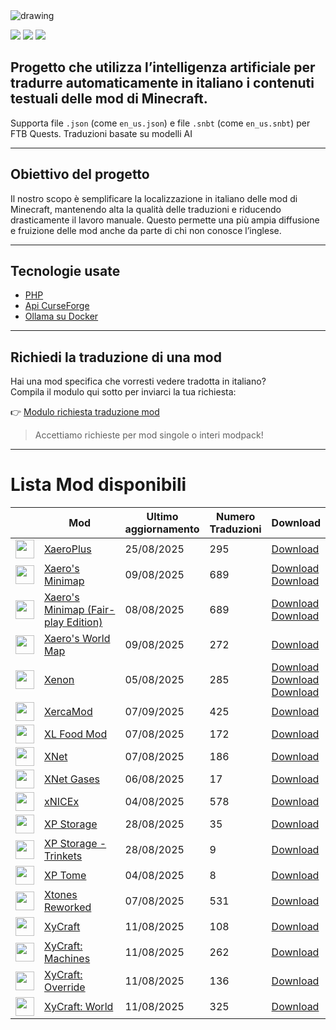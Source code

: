 <img src="https://cdn.worldvectorlogo.com/logos/minecraft.svg" alt="drawing" />

![](https://img.shields.io/badge/Ultimo%20Aggiornamento-08%2F09%2F2025-blue)
![](https://img.shields.io/badge/Mod%20tradotte-1961-green)
![](https://img.shields.io/badge/Quest%20tradotte-4-green)

## Progetto che utilizza l’intelligenza artificiale per **tradurre automaticamente in italiano** i contenuti testuali delle mod di Minecraft.
Supporta file `.json` (come `en_us.json`) e file `.snbt` (come `en_us.snbt`) per FTB Quests.
Traduzioni basate su modelli AI

---

## Obiettivo del progetto

Il nostro scopo è semplificare la localizzazione in italiano delle mod di Minecraft, mantenendo alta la qualità delle traduzioni e riducendo drasticamente il lavoro manuale. Questo permette una più ampia diffusione e fruizione delle mod anche da parte di chi non conosce l’inglese.

---

## Tecnologie usate

- [PHP](https://www.php.net/)
- [Api CurseForge](https://curseforge.com/)
- [Ollama su Docker](https://hub.docker.com/r/ollama/ollama)

---

## Richiedi la traduzione di una mod

Hai una mod specifica che vorresti vedere tradotta in italiano?  
Compila il modulo qui sotto per inviarci la tua richiesta:

👉 [Modulo richiesta traduzione mod](https://forms.gle/3SsGruLzzU6gDovv8)

> Accettiamo richieste per mod singole o interi modpack!

---
# Lista Mod disponibili

|  |Mod | Ultimo<br/>aggiornamento | Numero<br/>Traduzioni |Download |
| ---- | ---- | ---- | ---- | ---- |
| <img src="https://media.forgecdn.net/avatars/822/958/638206522373034391.jpeg" loading="lazy" decoding="async" width="30" /> | [XaeroPlus](https://www.curseforge.com/minecraft/mc-mods/xaeroplus "Web Site")  | 25/08/2025 | 295 | [Download ](https://download-directory.github.io/?url=https%3A%2F%2Fgithub.com%2Ffrancescoparadisi14%2FMinecraftModItaTranslate%2Ftree%2Fmain%2Ftraduzioni%2Fassets%2Fxaeroplus "Download") |
| <img src="https://media.forgecdn.net/avatars/92/854/636258666554688823.png" loading="lazy" decoding="async" width="30" /> | [Xaero's Minimap](https://www.curseforge.com/minecraft/mc-mods/xaeros-minimap "Web Site")  | 09/08/2025 | 689 | [Download ](https://download-directory.github.io/?url=https%3A%2F%2Fgithub.com%2Ffrancescoparadisi14%2FMinecraftModItaTranslate%2Ftree%2Fmain%2Ftraduzioni%2Fassets%2Fxaerobetterpvp "Download")<br />[Download ](https://download-directory.github.io/?url=https%3A%2F%2Fgithub.com%2Ffrancescoparadisi14%2FMinecraftModItaTranslate%2Ftree%2Fmain%2Ftraduzioni%2Fassets%2Fxaerominimap "Download") |
| <img src="https://media.forgecdn.net/avatars/92/855/636258671620913293.png" loading="lazy" decoding="async" width="30" /> | [Xaero's Minimap (Fair-play Edition)](https://www.curseforge.com/minecraft/mc-mods/xaeros-minimap-fair-play-edition "Web Site")  | 08/08/2025 | 689 | [Download ](https://download-directory.github.io/?url=https%3A%2F%2Fgithub.com%2Ffrancescoparadisi14%2FMinecraftModItaTranslate%2Ftree%2Fmain%2Ftraduzioni%2Fassets%2Fxaerobetterpvp "Download")<br />[Download ](https://download-directory.github.io/?url=https%3A%2F%2Fgithub.com%2Ffrancescoparadisi14%2FMinecraftModItaTranslate%2Ftree%2Fmain%2Ftraduzioni%2Fassets%2Fxaerominimap "Download") |
| <img src="https://media.forgecdn.net/avatars/196/654/636886857118683130.png" loading="lazy" decoding="async" width="30" /> | [Xaero's World Map](https://www.curseforge.com/minecraft/mc-mods/xaeros-world-map "Web Site")  | 09/08/2025 | 272 | [Download ](https://download-directory.github.io/?url=https%3A%2F%2Fgithub.com%2Ffrancescoparadisi14%2FMinecraftModItaTranslate%2Ftree%2Fmain%2Ftraduzioni%2Fassets%2Fxaeroworldmap "Download") |
| <img src="https://media.forgecdn.net/avatars/1275/27/638829437944630808.png" loading="lazy" decoding="async" width="30" /> | [Xenon](https://www.curseforge.com/minecraft/mc-mods/xenon "Web Site")  | 05/08/2025 | 285 | [Download ](https://download-directory.github.io/?url=https%3A%2F%2Fgithub.com%2Ffrancescoparadisi14%2FMinecraftModItaTranslate%2Ftree%2Fmain%2Ftraduzioni%2Fassets%2Fembeddium "Download")<br />[Download ](https://download-directory.github.io/?url=https%3A%2F%2Fgithub.com%2Ffrancescoparadisi14%2FMinecraftModItaTranslate%2Ftree%2Fmain%2Ftraduzioni%2Fassets%2Fsodium "Download")<br />[Download ](https://download-directory.github.io/?url=https%3A%2F%2Fgithub.com%2Ffrancescoparadisi14%2FMinecraftModItaTranslate%2Ftree%2Fmain%2Ftraduzioni%2Fassets%2Fxenon "Download") |
| <img src="https://media.forgecdn.net/avatars/233/40/637070104354339291.png" loading="lazy" decoding="async" width="30" /> | [XercaMod](https://www.curseforge.com/minecraft/mc-mods/xercamod "Web Site")  | 07/09/2025 | 425 | [Download ](https://download-directory.github.io/?url=https%3A%2F%2Fgithub.com%2Ffrancescoparadisi14%2FMinecraftModItaTranslate%2Ftree%2Fmain%2Ftraduzioni%2Fassets%2Fxercamod "Download") |
| <img src="https://media.forgecdn.net/avatars/44/732/636035641752670270.png" loading="lazy" decoding="async" width="30" /> | [XL Food Mod](https://www.curseforge.com/minecraft/mc-mods/xl-food-mod "Web Site")  | 07/08/2025 | 172 | [Download ](https://download-directory.github.io/?url=https%3A%2F%2Fgithub.com%2Ffrancescoparadisi14%2FMinecraftModItaTranslate%2Ftree%2Fmain%2Ftraduzioni%2Fassets%2Fxlfoodmod "Download") |
| <img src="https://media.forgecdn.net/avatars/89/38/636229039734109684.png" loading="lazy" decoding="async" width="30" /> | [XNet](https://www.curseforge.com/minecraft/mc-mods/xnet "Web Site")  | 07/08/2025 | 186 | [Download ](https://download-directory.github.io/?url=https%3A%2F%2Fgithub.com%2Ffrancescoparadisi14%2FMinecraftModItaTranslate%2Ftree%2Fmain%2Ftraduzioni%2Fassets%2Fxnet "Download") |
| <img src="https://media.forgecdn.net/avatars/543/445/637873747984154280.png" loading="lazy" decoding="async" width="30" /> | [XNet Gases](https://www.curseforge.com/minecraft/mc-mods/xnet-gases "Web Site")  | 06/08/2025 | 17 | [Download ](https://download-directory.github.io/?url=https%3A%2F%2Fgithub.com%2Ffrancescoparadisi14%2FMinecraftModItaTranslate%2Ftree%2Fmain%2Ftraduzioni%2Fassets%2Fxnetgases "Download") |
| <img src="https://media.forgecdn.net/avatars/76/239/636171488076601325.png" loading="lazy" decoding="async" width="30" /> | [xNICEx](https://www.curseforge.com/minecraft/mc-mods/xnicex "Web Site")  | 04/08/2025 | 578 | [Download ](https://download-directory.github.io/?url=https%3A%2F%2Fgithub.com%2Ffrancescoparadisi14%2FMinecraftModItaTranslate%2Ftree%2Fmain%2Ftraduzioni%2Fassets%2Fnice "Download") |
| <img src="https://media.forgecdn.net/avatars/335/859/637471300727925460.png" loading="lazy" decoding="async" width="30" /> | [XP Storage](https://www.curseforge.com/minecraft/mc-mods/xp-storage "Web Site")  | 28/08/2025 | 35 | [Download ](https://download-directory.github.io/?url=https%3A%2F%2Fgithub.com%2Ffrancescoparadisi14%2FMinecraftModItaTranslate%2Ftree%2Fmain%2Ftraduzioni%2Fassets%2Fxp_storage "Download") |
| <img src="https://media.forgecdn.net/avatars/1103/471/638652026778285971.png" loading="lazy" decoding="async" width="30" /> | [XP Storage - Trinkets](https://www.curseforge.com/minecraft/mc-mods/xp-storage-trinkets "Web Site")  | 28/08/2025 | 9 | [Download ](https://download-directory.github.io/?url=https%3A%2F%2Fgithub.com%2Ffrancescoparadisi14%2FMinecraftModItaTranslate%2Ftree%2Fmain%2Ftraduzioni%2Fassets%2Fxp_storage_trinkets "Download") |
| <img src="https://media.forgecdn.net/avatars/229/164/637053785549438117.png" loading="lazy" decoding="async" width="30" /> | [XP Tome](https://www.curseforge.com/minecraft/mc-mods/xp-tome "Web Site")  | 04/08/2025 | 8 | [Download ](https://download-directory.github.io/?url=https%3A%2F%2Fgithub.com%2Ffrancescoparadisi14%2FMinecraftModItaTranslate%2Ftree%2Fmain%2Ftraduzioni%2Fassets%2Fxpbook "Download") |
| <img src="https://media.forgecdn.net/avatars/628/241/638024609443315767.png" loading="lazy" decoding="async" width="30" /> | [Xtones Reworked](https://www.curseforge.com/minecraft/mc-mods/xtones-reworked "Web Site")  | 07/08/2025 | 531 | [Download ](https://download-directory.github.io/?url=https%3A%2F%2Fgithub.com%2Ffrancescoparadisi14%2FMinecraftModItaTranslate%2Ftree%2Fmain%2Ftraduzioni%2Fassets%2Fxtonesreworked "Download") |
| <img src="https://media.forgecdn.net/avatars/597/707/637974897701013308.png" loading="lazy" decoding="async" width="30" /> | [XyCraft](https://www.curseforge.com/minecraft/mc-mods/xycraft "Web Site")  | 11/08/2025 | 108 | [Download ](https://download-directory.github.io/?url=https%3A%2F%2Fgithub.com%2Ffrancescoparadisi14%2FMinecraftModItaTranslate%2Ftree%2Fmain%2Ftraduzioni%2Fassets%2Fxycraft_core "Download") |
| <img src="https://media.forgecdn.net/avatars/884/628/638318987583142561.png" loading="lazy" decoding="async" width="30" /> | [XyCraft: Machines](https://www.curseforge.com/minecraft/mc-mods/xycraft-machines "Web Site")  | 11/08/2025 | 262 | [Download ](https://download-directory.github.io/?url=https%3A%2F%2Fgithub.com%2Ffrancescoparadisi14%2FMinecraftModItaTranslate%2Ftree%2Fmain%2Ftraduzioni%2Fassets%2Fxycraft_machines "Download") |
| <img src="https://media.forgecdn.net/avatars/597/771/637975018215872951.png" loading="lazy" decoding="async" width="30" /> | [XyCraft: Override](https://www.curseforge.com/minecraft/mc-mods/xycraft-override "Web Site")  | 11/08/2025 | 136 | [Download ](https://download-directory.github.io/?url=https%3A%2F%2Fgithub.com%2Ffrancescoparadisi14%2FMinecraftModItaTranslate%2Ftree%2Fmain%2Ftraduzioni%2Fassets%2Fxycraft_override "Download") |
| <img src="https://media.forgecdn.net/avatars/597/769/637975016974953299.png" loading="lazy" decoding="async" width="30" /> | [XyCraft: World](https://www.curseforge.com/minecraft/mc-mods/xycraft-world "Web Site")  | 11/08/2025 | 325 | [Download ](https://download-directory.github.io/?url=https%3A%2F%2Fgithub.com%2Ffrancescoparadisi14%2FMinecraftModItaTranslate%2Ftree%2Fmain%2Ftraduzioni%2Fassets%2Fxycraft_world "Download") |